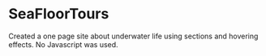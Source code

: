 # SeaFloorTours
Created a one page site about underwater life using sections and hovering effects. No Javascript was used. 
